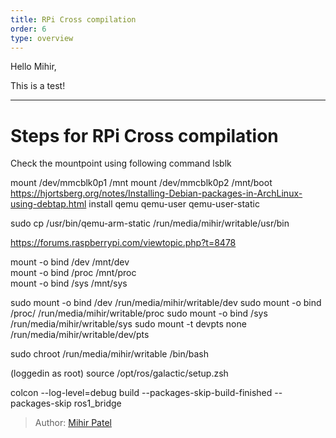 ```yaml
---
title: RPi Cross compilation
order: 6
type: overview
---
```

<ContentColumn>
Hello Mihir,


This is a test!

--- 
# Steps for RPi Cross compilation
Check the mountpoint using following command
 lsblk 
 

 mount /dev/mmcblk0p1 /mnt
 mount /dev/mmcblk0p2 /mnt/boot
 https://hjortsberg.org/notes/Installing-Debian-packages-in-ArchLinux-using-debtap.html
 install qemu qemu-user qemu-user-static
 
 sudo cp /usr/bin/qemu-arm-static /run/media/mihir/writable/usr/bin
 
 https://forums.raspberrypi.com/viewtopic.php?t=8478
 
 mount -o bind /dev /mnt/dev  
mount -o bind /proc /mnt/proc  
mount -o bind /sys /mnt/sys



sudo mount -o bind /dev /run/media/mihir/writable/dev
sudo mount -o bind /proc/ /run/media/mihir/writable/proc
sudo mount -o bind /sys /run/media/mihir/writable/sys
sudo mount -t devpts none /run/media/mihir/writable/dev/pts

 sudo chroot /run/media/mihir/writable /bin/bash
 
 (loggedin as root)
 source /opt/ros/galactic/setup.zsh
 
  colcon --log-level=debug build --packages-skip-build-finished --packages-skip ros1_bridge 


  </ContentColumn>


> Author: [Mihir Patel](https://github.com/mihyr)